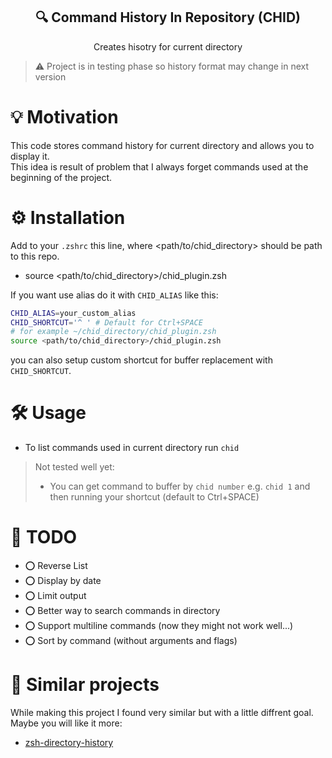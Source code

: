<p align="center">
  <h2 align="center"> 🔍 Command History In Repository (CHID)</h2>
</p>

<p align="center">
 Creates hisotry for current directory
</p>

> :warning: Project is in testing phase so history format may
change in next version

# :bulb: Motivation

This code stores command history for current directory
and allows you to display it.  
This idea is result of problem that
I always forget commands used at the beginning of the project.  

# :gear: Installation

Add to your `.zshrc` this line, where <path/to/chid_directory>
should be path to this repo.

* source <path/to/chid_directory>/chid_plugin.zsh

If you want use alias do it with `CHID_ALIAS` like this:

```bash
CHID_ALIAS=your_custom_alias
CHID_SHORTCUT='^ ' # Default for Ctrl+SPACE
# for example ~/chid_directory/chid_plugin.zsh
source <path/to/chid_directory>/chid_plugin.zsh
```

you can also setup custom shortcut for buffer replacement with `CHID_SHORTCUT`.

# :hammer_and_wrench: Usage

* To list commands used in current directory run `chid`

> Not tested well yet:
>
> * You can get command to buffer by `chid number` e.g. `chid 1`
and then running your shortcut (default to Ctrl+SPACE)

# :memo: TODO

* ⭕ Reverse List
* ⭕ Display by date
* ⭕ Limit output
* ⭕ Better way to search commands in directory
* ⭕ Support multiline commands (now they might not work well...)
* ⭕ Sort by command (without arguments and flags)

# :eyes: Similar projects

While making this project I found very similar but with a little diffrent goal.
Maybe you will like it more:

* [zsh-directory-history](https://github.com/tymm/zsh-directory-history)
